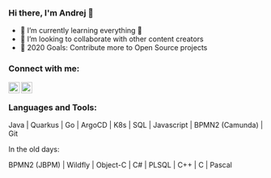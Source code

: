 ### Hi there, I'm Andrej 👋

- 🌱 I’m currently learning everything 🤣
- 👯 I’m looking to collaborate with other content creators
- 🥅 2020 Goals: Contribute more to Open Source projects

### Connect with me:

[<img align="left" alt="andrejpetras | Twitter" width="22px" src="https://cdn.jsdelivr.net/npm/simple-icons@v3/icons/twitter.svg" />][twitter]
[<img align="left" alt="andrejpetras | LinkedIn" width="22px" src="https://cdn.jsdelivr.net/npm/simple-icons@v3/icons/linkedin.svg" />][linkedin]

<br />

### Languages and Tools:

Java | Quarkus | Go | ArgoCD | K8s | SQL | Javascript | BPMN2 (Camunda) | Git

In the old days:

BPMN2 (JBPM) | Wildfly | Object-C | C# | PLSQL | C++ | C | Pascal


[twitter]: https://twitter.com/andrejpetras
[linkedin]: https://linkedin.com/in/andrejpetras

<!--
**andrejpetras/andrejpetras** is a ✨ _special_ ✨ repository because its `README.md` (this file) appears on your GitHub profile.

Here are some ideas to get you started:

- 🔭 I’m currently working on ...
- 🌱 I’m currently learning ...
- 👯 I’m looking to collaborate on ...
- 🤔 I’m looking for help with ...
- 💬 Ask me about ...
- 📫 How to reach me: ...
- 😄 Pronouns: ...
- ⚡ Fun fact: ...
-->
